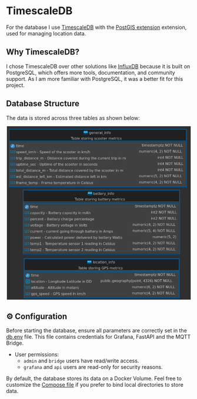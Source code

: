 # TimescaleDB

For the database I use [TimescaleDB](https://www.timescale.com/) with the [PostGIS extension](https://postgis.net/) extension, used for managing location data.

## Why TimescaleDB?

I chose TimescaleDB over other solutions like [InfluxDB](https://www.influxdata.com/) because it is built on PostgreSQL, which offers more tools, documentation, and community support. As I am more familiar with PostgreSQL, it was a better fit for this project.

## Database Structure

The data is stored across three tables as shown below:

<p align="center">
    <picture>
        <img src="./../../static/img/dbschema.png" width="500">
    </picture>
</p>


## ⚙️ Configuration

Before starting the database, ensure all parameters are correctly set in the [db.env](db.env) file.
This file contains credentials for Grafana, FastAPI and the MQTT Bridge.

- User permissions:
    - `admin` and `bridge` users have read/write access.
    - `grafana` and `api` users are read-only for security reasons.

By default, the database stores its data on a Docker Volume. Feel free to customize the [Compose file](../server-compose.yaml) if you prefer to bind local directories to store data.